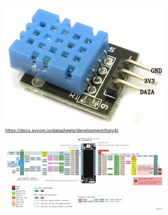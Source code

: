 
![](../images/dht11_wiring.jpeg)

https://docs.pycom.io/datasheets/development/lopy4/

![](../images/lopy4-pinout.png)
